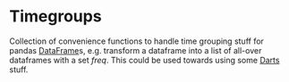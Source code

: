 # Timegroups

Collection of convenience functions to handle time grouping stuff for pandas [DataFrame](https://pandas.pydata.org/docs/reference/api/pandas.DataFrame.html)s, e.g.
transform a dataframe into a list of all-over dataframes with a set _freq_.
This could be used towards using some [Darts](https://unit8co.github.io/darts/) stuff.
